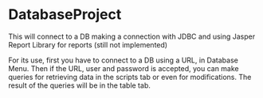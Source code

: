 # DatabaseProject
This will connect to a DB making a connection with JDBC and using Jasper Report Library for reports (still not implemented)

For its use, first you have to connect to a DB using a URL, in Database Menu. Then if the URL, user and password is accepted, you can make queries for retrieving data in the scripts tab or even for modifications. The result of the queries will be in the table tab. 
